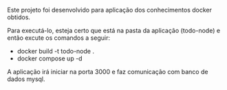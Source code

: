 Este projeto foi desenvolvido para aplicação dos conhecimentos docker obtidos.

Para executá-lo, esteja certo que está na pasta da aplicação (todo-node) e então excute os comandos a seguir:
   * docker build -t todo-node .
   * docker compose up -d

A aplicação irá iniciar na porta 3000 e faz comunicação com banco de dados mysql.
